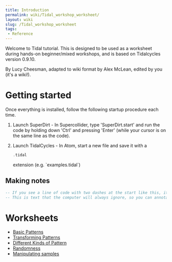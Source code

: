 ```yaml
---
title: Introduction
permalink: wiki/Tidal_workshop_worksheet/
layout: wiki
slug: /Tidal_workshop_worksheet
tags:
 - Reference
---
```


Welcome to Tidal tutorial. This is designed to
be used as a worksheet during hands-on beginner/mixed workshops, and is
based on Tidalcycles version 0.9.10.

By Lucy Cheesman, adapted to wiki format by Alex McLean, edited by you
(it's a wiki!).

# Getting started

Once everything is installed, follow the following startup procedure
each time.

1.  Launch SuperDirt - In Supercollider, type 'SuperDirt.start' and run
    the code by holding down 'Ctrl' and pressing 'Enter' (while your
    cursor is on the same line as the code).
2.  Launch TidalCycles - In Atom, start a new file and save it with a
    ``` Haskell
    .tidal
    ```

    extension (e.g. \`examples.tidal\`)

## Making notes

``` Haskell
-- If you see a line of code with two dashes at the start like this, it’s called a comment.
-- This is text that the computer will always ignore, so you can annotate your code.
```

# Worksheets

-   [Basic Patterns](/wiki/Basic_Patterns "wikilink")
-   [Transforming Patterns](/wiki/Transforming_Patterns "wikilink")
-   [Different Kinds of Pattern](/wiki/Different_Kinds_of_Pattern "wikilink")
-   [Randomness](/wiki/Randomness "wikilink")
-   [Manipulating samples](/wiki/Manipulating_samples "wikilink")
